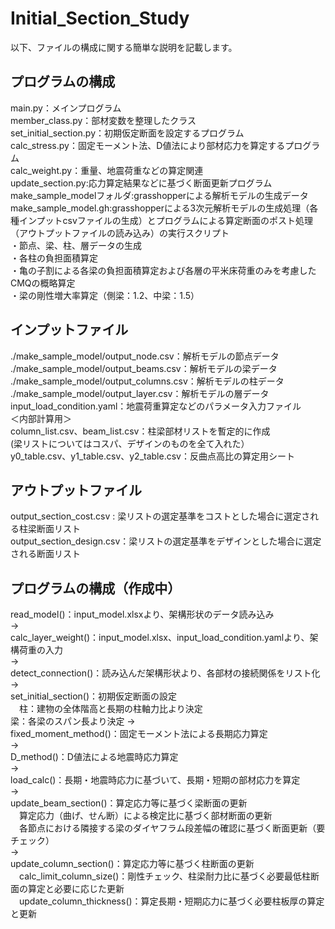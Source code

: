 # Initial_Section_Study

以下、ファイルの構成に関する簡単な説明を記載します。    

## プログラムの構成  
main.py：メインプログラム  
member_class.py：部材変数を整理したクラス  
set_initial_section.py：初期仮定断面を設定するプログラム  
calc_stress.py：固定モーメント法、D値法により部材応力を算定するプログラム  
calc_weight.py：重量、地震荷重などの算定関連  
update_section.py:応力算定結果などに基づく断面更新プログラム  
make_sample_modelフォルダ:grasshopperによる解析モデルの生成データ  
make_sample_model.gh:grasshopperによる3次元解析モデルの生成処理（各種インプットcsvファイルの生成）とプログラムによる算定断面のポスト処理（アウトプットファイルの読み込み）の実行スクリプト  
・節点、梁、柱、層データの生成  
・各柱の負担面積算定  
・亀の子割による各梁の負担面積算定および各層の平米床荷重のみを考慮したCMQの概略算定  
・梁の剛性増大率算定（側梁：1.2、中梁：1.5）  

## インプットファイル
./make_sample_model/output_node.csv：解析モデルの節点データ  
./make_sample_model/output_beams.csv：解析モデルの梁データ  
./make_sample_model/output_columns.csv：解析モデルの柱データ  
./make_sample_model/output_layer.csv：解析モデルの層データ  
input_load_condition.yaml：地震荷重算定などのパラメータ入力ファイル  
＜内部計算用＞  
column_list.csv、beam_list.csv：柱梁部材リストを暫定的に作成  
(梁リストについてはコスパ、デザインのものを全て入れた）   
y0_table.csv、y1_table.csv、y2_table.csv：反曲点高比の算定用シート  

## アウトプットファイル
output_section_cost.csv : 梁リストの選定基準をコストとした場合に選定される柱梁断面リスト  
output_section_design.csv：梁リストの選定基準をデザインとした場合に選定される断面リスト  

## プログラムの構成（作成中）
read_model()：input_model.xlsxより、架構形状のデータ読み込み  
→  
calc_layer_weight()：input_model.xlsx、input_load_condition.yamlより、架構荷重の入力  
→  
detect_connection()：読み込んだ架構形状より、各部材の接続関係をリスト化  
→  
set_initial_section()：初期仮定断面の設定  
　柱：建物の全体階高と長期の柱軸力比より決定  
  梁：各梁のスパン長より決定
→  
fixed_moment_method()：固定モーメント法による長期応力算定  
→  
D_method()：D値法による地震時応力算定  
→  
load_calc()：長期・地震時応力に基づいて、長期・短期の部材応力を算定  
→  
update_beam_section()：算定応力等に基づく梁断面の更新  
　算定応力（曲げ、せん断）による検定比に基づく部材断面の更新  
　各節点における隣接する梁のダイヤフラム段差幅の確認に基づく断面更新（要チェック）  
→  
update_column_section()：算定応力等に基づく柱断面の更新  
　calc_limit_column_size()：剛性チェック、柱梁耐力比に基づく必要最低柱断面の算定と必要に応じた更新  
　update_column_thickness()：算定長期・短期応力に基づく必要柱板厚の算定と更新  
 　


